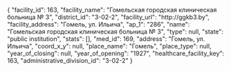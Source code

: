 {
    "facility_id": 163,
    "facility_name": "Гомельская городская клиническая больница № 3",
    "district_id": "3-02-2",
    "facility_url": "http:\/\/ggkb3.by",
    "facility_address": "Гомель, ул. Ильича",
    "ap_1": "286",
    "name": "Гомельская городская клиническая больница № 3",
    "type": null,
    "state": "public institution",
    "stats": [],
    "med_id": 169,
    "address": "Гомель, ул. Ильича",
    "coord_x_y": null,
    "place_name": "Гомель",
    "place_type": null,
    "year_of_closing": null,
    "year_of_opening": "1927",
    "healthcare_facility_key": 163,
    "administrative_division_id": "3-02-2"
}